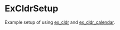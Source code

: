 # ExCldrSetup

Example setup of using [ex_cldr] and [ex_cldr_calendar].

[ex_cldr]: https://github.com/elixir-cldr/cldr
[ex_cldr_calendar]: https://github.com/elixir-cldr/cldr_calendars
